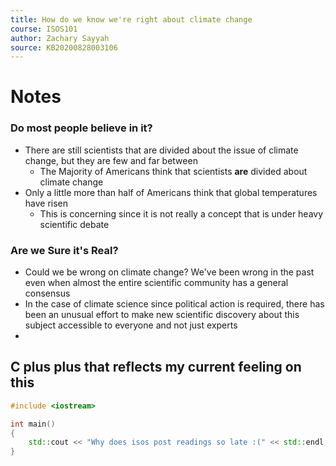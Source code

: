 ```yaml
---
title: How do we know we're right about climate change
course: ISOS101
author: Zachary Sayyah
source: KB20200828003106
---
```


# Notes
### Do most people believe in it?
 - There are still scientists that are divided about the issue of climate change, but they are few and far between
	 - The Majority of Americans think that scientists **are** divided about climate change
 - Only a little more than half of Americans think that global temperatures have risen
	 - This is concerning since it is not really a concept that is under heavy scientific debate


### Are we Sure it's Real?
 - Could we be wrong on climate change? We've been wrong in the past even when almost the entire scientific community has a general consensus
 - In the case of climate science since political action is required, there has been an unusual effort to make new scientific discovery about this subject accessible to everyone and not just experts
 - 

## C plus plus that reflects my current feeling on this

```cpp
#include <iostream>

int main()
{
	std::cout << "Why does isos post readings so late :(" << std::endl;
}
```